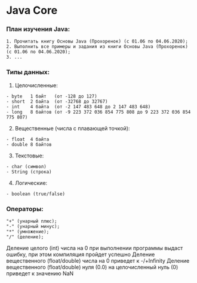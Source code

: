 # Java Core

### План изучения Java:
```
1. Прочитать книгу Основы Java (Прохоренок) (с 01.06 по 04.06.2020);
2. Выполнить все примеры и задания из книги Основы Java (Прохоренок) (с 01.06 по 04.06.2020);
3. ...
```
### Типы данных:

1. Целочисленные:
```
- byte   1 байт   (от -128 до 127)                                               
- short  2 байта  (от -32768 до 32767)                                          
- int    4 байта  (от -2 147 483 648 до 2 147 483 648)                          
- long   8 байтов (от -9 223 372 036 854 775 808 до 9 223 372 036 854 775 807)  
```			
2. Вещественные (числа с плавающей точкой):
```
- float  4 байта
- double 8 байтов
```
3. Текстовые:
```
- char (символ)
- String (строка)
```
4. Логические:
```
- boolean (true/false)
```
### Операторы:
```
"+" (унарный плюс);
"-" (унарный минус);
"*" (умножение);
"/" (деление);
```
Деление целого (int) числа на 0 при выполнении программы выдаст ошибку, при этом компиляция пройдет успешно
Деление вещественного (float/double) числа на 0 приведет к -/+Infinity
Деление вещественного (float/double) нуля (0.0) на целочисленный нуль (0) приведет к значению NaN  